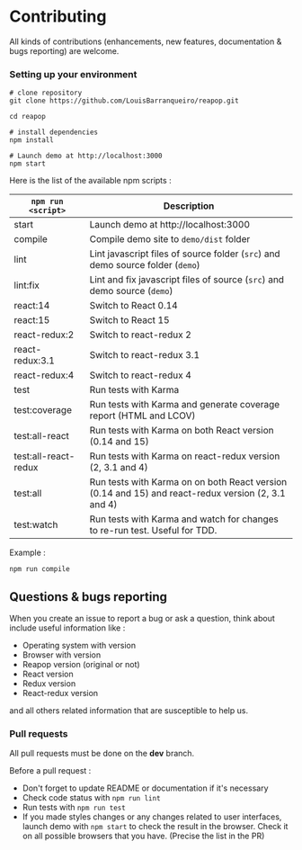 # Contributing #

All kinds of contributions (enhancements, new features, documentation & bugs reporting) are welcome.

### Setting up your environment

```
# clone repository
git clone https://github.com/LouisBarranqueiro/reapop.git

cd reapop

# install dependencies
npm install

# Launch demo at http://localhost:3000
npm start
```

Here is the list of the available npm scripts :

| `npm run <script>`   | Description |
| -------------------- | ----------- |
| start                | Launch demo at http://localhost:3000 |
| compile              | Compile demo site to `demo/dist` folder |
| lint                 | Lint javascript files of source folder (`src`) and demo source folder (`demo`) |
| lint:fix             | Lint and fix javascript files of source (`src`) and demo source (`demo`) |
| react:14             | Switch to React 0.14 |
| react:15             | Switch to React 15 |
| react-redux:2        | Switch to react-redux 2 |
| react-redux:3.1      | Switch to react-redux 3.1 |
| react-redux:4        | Switch to react-redux 4 |
| test                 | Run tests with Karma |
| test:coverage        | Run tests with Karma and generate coverage report (HTML and LCOV) |
| test:all-react       | Run tests with Karma on both React version (0.14 and 15) |
| test:all-react-redux | Run tests with Karma on react-redux version (2, 3.1 and 4) |
| test:all             | Run tests with Karma on on both React version (0.14 and 15) and react-redux version (2, 3.1 and 4)  |
| test:watch           | Run tests with Karma and watch for changes to re-run test. Useful for TDD. |

Example :

```
npm run compile
``` 


## Questions & bugs reporting ##

When you create an issue to report a bug or ask a question, think about include useful information like :

 - Operating system with version
 - Browser with version
 - Reapop version (original or not)
 - React version
 - Redux version
 - React-redux version

and all others related information that are susceptible to help us.

### Pull requests  ##

All pull requests must be done on the **dev** branch.

Before a pull request :

 - Don't forget to update README or documentation if it's necessary
 - Check code status with `npm run lint` 
 - Run tests with `npm run test` 
 - If you made styles changes or any changes related to user interfaces, launch demo with `npm start` to check the result in the browser. Check it on all possible browsers that you have. (Precise the list in the PR)
